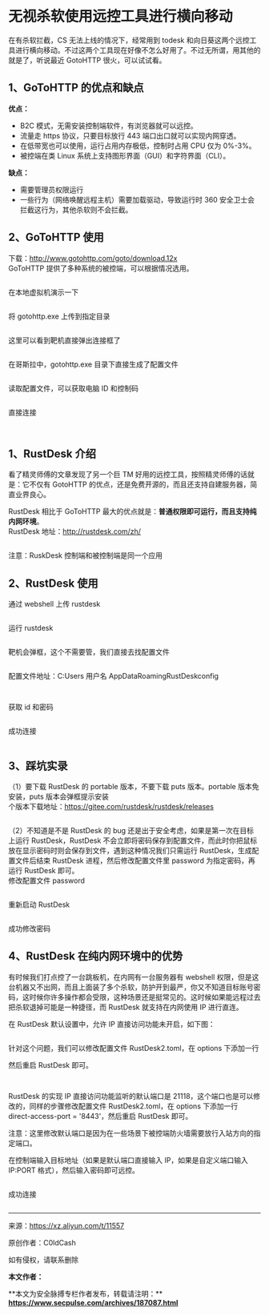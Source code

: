 <h1>无视杀软使用远控工具进行横向移动</h1>
<p>在有杀软拦截，CS 无法上线的情况下，经常用到 todesk 和向日葵这两个远控工具进行横向移动。不过这两个工具现在好像不怎么好用了。不过无所谓，用其他的就是了，听说最近 GotoHTTP 很火，可以试试看。</p>
<h2><strong>1、GoToHTTP 的优点和缺点</strong></h2>
<p><strong>优点：</strong></p>
<ul>
<li>B2C 模式，无需安装控制端软件，有浏览器就可以远控。</li>
<li>流量走 https 协议，只要目标放行 443 端口出口就可以实现内网穿透。</li>
<li>在低带宽也可以使用，运行占用内存极低，控制时占用 CPU 仅为 0%-3%。</li>
<li>被控端在类 Linux 系统上支持图形界面（GUI）和字符界面（CLI）。</li>
</ul>
<p><strong>缺点：</strong></p>
<ul>
<li>需要管理员权限运行</li>
<li>一些行为（网络唤醒远程主机）需要加载驱动，导致运行时 360 安全卫士会拦截这行为，其他杀软则不会拦截。</li>
</ul>
<h2><strong>2、GoToHTTP 使用</strong></h2>
<p>下载：<a href="http://www.gotohttp.com/goto/download.12x">http://www.gotohttp.com/goto/download.12x</a><br />
GoToHTTP 提供了多种系统的被控端，可以根据情况选用。</p>
<p><img src="https://raw.githubusercontent.com/lovelyjuice/picgo/master/img202309041855650.png" alt="" /></p>
<p>在本地虚拟机演示一下</p>
<p><img src="https://raw.githubusercontent.com/lovelyjuice/picgo/master/img202309041855972.png" alt="" /></p>
<p>将 gotohttp.exe 上传到指定目录</p>
<p><img src="https://raw.githubusercontent.com/lovelyjuice/picgo/master/img202309041855203.png" alt="" /></p>
<p>这里可以看到靶机直接弹出连接框了</p>
<p><img src="https://raw.githubusercontent.com/lovelyjuice/picgo/master/img202309041855452.png" alt="" /></p>
<p>在哥斯拉中，gotohttp.exe 目录下直接生成了配置文件</p>
<p><img src="https://raw.githubusercontent.com/lovelyjuice/picgo/master/img202309041855432.png" alt="" /></p>
<p>读取配置文件，可以获取电脑 ID 和控制码</p>
<p><img src="https://raw.githubusercontent.com/lovelyjuice/picgo/master/img202309041855295.png" alt="" /></p>
<p>直接连接</p>
<p><img src="https://raw.githubusercontent.com/lovelyjuice/picgo/master/img202309041855205.png" alt="" /></p>
<p><img src="https://raw.githubusercontent.com/lovelyjuice/picgo/master/img202309041855558.png" alt="" /></p>
<h2><strong>1、RustDesk 介绍</strong></h2>
<p>看了精灵师傅的文章发现了另一个巨 TM 好用的远控工具，按照精灵师傅的话就是：它不仅有 GotoHTTP 的优点，还是免费开源的，而且还支持自建服务器，简直业界良心。</p>
<p>RustDesk 相比于 GoToHTTP 最大的优点就是：<strong>普通权限即可运行，而且支持纯内网环境</strong>。<br />
RustDesk 地址：<a href="http://rustdesk.com/zh/">http://rustdesk.com/zh/</a></p>
<p><img src="https://raw.githubusercontent.com/lovelyjuice/picgo/master/img202309041855520.png" alt="" /></p>
<p>注意：RuskDesk 控制端和被控制端是同一个应用</p>
<h2><strong>2、RustDesk 使用</strong></h2>
<p>通过 webshell 上传 rustdesk</p>
<p><img src="https://raw.githubusercontent.com/lovelyjuice/picgo/master/img202309041855641.png" alt="" /></p>
<p>运行 rustdesk</p>
<p><img src="https://raw.githubusercontent.com/lovelyjuice/picgo/master/img202309041855235.png" alt="" /></p>
<p>靶机会弹框，这个不需要管，我们直接去找配置文件</p>
<p><img src="https://raw.githubusercontent.com/lovelyjuice/picgo/master/img202309041855003.png" alt="" /></p>
<p>配置文件地址：C:Users 用户名 AppDataRoamingRustDeskconfig</p>
<p><img src="https://raw.githubusercontent.com/lovelyjuice/picgo/master/img202309041855118.png" alt="" /></p>
<p><img src="https://raw.githubusercontent.com/lovelyjuice/picgo/master/img202309041855546.png" alt="" /></p>
<p>获取 id 和密码</p>
<p><img src="https://raw.githubusercontent.com/lovelyjuice/picgo/master/img202309041855738.png" alt="" /></p>
<p>成功连接</p>
<p><img src="https://raw.githubusercontent.com/lovelyjuice/picgo/master/img202309041855824.png" alt="" /></p>
<h2><strong>3、踩坑实录</strong></h2>
<p>（1）要下载 RustDesk 的 portable 版本，不要下载 puts 版本。portable 版本免安装，puts 版本会弹框提示安装<br />
个版本下载地址：<a href="https://gitee.com/rustdesk/rustdesk/releases">https://gitee.com/rustdesk/rustdesk/releases</a></p>
<p><img src="https://raw.githubusercontent.com/lovelyjuice/picgo/master/img202309041855722.png" alt="" /></p>
<p>（2）不知道是不是 RustDesk 的 bug 还是出于安全考虑，如果是第一次在目标上运行 RustDesk，RustDesk 不会立即将密码保存到配置文件，而此时你把鼠标放在显示密码时则会保存到文件，遇到这种情况我们只需运行 RustDesk，生成配置文件后结束 RustDesk 进程，然后修改配置文件里 password 为指定密码，再运行 RustDesk 即可。<br />
修改配置文件 password</p>
<p><img src="https://raw.githubusercontent.com/lovelyjuice/picgo/master/img202309041855499.png" alt="" /></p>
<p>重新启动 RustDesk</p>
<p><img src="https://raw.githubusercontent.com/lovelyjuice/picgo/master/img202309041855626.png" alt="" /></p>
<p>成功修改密码</p>
<h2><strong>4、RustDesk 在纯内网环境中的优势</strong></h2>
<p>有时候我们打点控了一台跳板机，在内网有一台服务器有 webshell 权限，但是这台机器又不出网，而且上面装了多个杀软，防护开到最严，你又不知道目标账号密码，这时候你许多操作都会受限，这种场景还是挺常见的。这时候如果能远程过去把杀软退掉可能是一种捷径，而 RustDesk 就支持在内网使用 IP 进行直连。</p>
<p>在 RustDesk 默认设置中，允许 IP 直接访问功能未开启，如下图：</p>
<p><img src="https://raw.githubusercontent.com/lovelyjuice/picgo/master/img202309041855442.png" alt="" /></p>
<p>针对这个问题，我们可以修改配置文件 RustDesk2.toml，在 options 下添加一行</p>
<p>然后重启 RustDesk 即可。</p>
<p><img src="https://raw.githubusercontent.com/lovelyjuice/picgo/master/img202309041855444.png" alt="" /></p>
<p><img src="https://raw.githubusercontent.com/lovelyjuice/picgo/master/img202309041855187.png" alt="" /></p>
<p>RustDesk 的实现 IP 直接访问功能监听的默认端口是 21118，这个端口也是可以修改的，同样的步骤修改配置文件 RustDesk2.toml，在 options 下添加一行 direct-access-port = '8443'，然后重启 RustDesk 即可。</p>
<p>注意：这里修改默认端口是因为在一些场景下被控端防火墙需要放行入站方向的指定端口。</p>
<p>在控制端输入目标地址（如果是默认端口直接输入 IP，如果是自定义端口输入 IP:PORT 格式），然后输入密码即可远控。</p>
<p><img src="https://raw.githubusercontent.com/lovelyjuice/picgo/master/img202309041855551.png" alt="" /></p>
<p>成功连接</p>
<p><img src="https://raw.githubusercontent.com/lovelyjuice/picgo/master/img202309041855421.png" alt="" /></p>
<hr />
<p>来源：<a href="https://xz.aliyun.com/t/11557">https://xz.aliyun.com/t/11557</a></p>
<p>原创作者：C0ldCash</p>
<p>如有侵权，请联系删除</p>
<p><strong>本文作者：<strong>​</strong></strong></p>
<p>**本文为安全脉搏专栏作者发布，转载请注明：**​<a href="https://www.secpulse.com/archives/187087.html"><strong>https://www.secpulse.com/archives/187087.html</strong></a></p>
